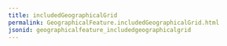 ```yaml
---
title: includedGeographicalGrid
permalink: GeographicalFeature.includedGeographicalGrid.html
jsonid: geographicalfeature_includedgeographicalgrid
---
```

